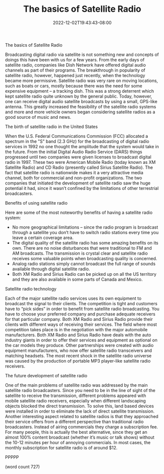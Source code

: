 ﻿---
title: "The basics of Satellite Radio"
date: 2022-12-02T19:43:43-08:00
description: "Satellite-Radio Tips for Web Success"
featured_image: "/images/Satellite-Radio.jpg"
tags: ["Satellite Radio"]
---

The basics of Satellite Radio

Broadcasting digital radio via satellite is not something new and concepts of doings this have been with us for a few years. From the early days of satellite radio, companies like Dish Network have offered digital audio channels as part of their programs. The breakthrough in popularity of satellite radio, however, happened just recently, when the technology became more permissive. Satellite radio was very rare on moving locations, such as boats or cars, mostly because there was the need for some expensive equipment – a tracking dish. This was a strong deterrent which kept satellite radio quite unknown by the general public. Today, however,  one can receive digital audio satellite broadcasts by using a small, GPS-like antenna. This greatly increased the feasibility of the satellite radio systems and more and more vehicle owners began considering satellite radios as a good source of music and news. 

The birth of satellite radio in the United States

When the U.S. Federal Communications Commission (FCC) allocated a spectrum in the "S" band (2.3 GHz) for the broadcasting of digital radio services in 1992 no one thought the amplitude that the system would take in the future. From the initial Digital Audio Radio Service (DARS) things progressed until two companies were given licenses to broadcast digital radio in 1997. These two were American Mobile Radio (today known as XM Satellite Radio) and CD Radio (presently called Sirius Satellite Radio). The fact that satellite radio is nationwide makes it a very attractive media channel, both for commercial and non-profit organizations. The two companies that initiated the development of satellite radio saw the huge potential it had, since it wasn’t confined by the limitations of other terrestrial broadcasters. 

Benefits of using satellite radio  

Here are some of the most noteworthy benefits of having a satellite radio system:

* No more geographical limitations – since the radio program is broadcast through a satellite you don’t have to switch radio stations every time you leave a certain coverage area. 
* The digital quality of the satellite radio has some amazing benefits on its own. There are no noise disturbances that were traditional to FM and AM broadcasts. The transmission is crystal clear and satellite radio receives some valuable points when broadcasting quality is concerned. 
* Analog radio stations simply cannot broadcast the full range of sounds available through digital satellite radio. 
* Both XM Radio and Sirius Radio can be picked up on all the US territory and they are also available in some parts of Canada and Mexico. 

Satellite radio technology

Each of the major satellite radio services uses its own equipment to broadcast the signal to their clients. The competition is tight and customers have to “pick sides” in order to benefit from satellite radio broadcasting. You have to choose your preferred company and purchase adequate receivers for that particular company.  Both XM Radio and Sirius Radio provide their clients with different ways of receiving their services. The field where most competition takes place is in the negotiation with the major automobile manufacturers. Both XM Radio and Sirius Radio have deals with the auto industry giants in order to offer their services and equipment as optional on the car models they produce. Other partnerships were created with audio equipment manufacturers, who now offer satellite radio transceivers and matching headsets. The most recent shock in the satellite radio universe was caused by the production of portable MP3 player-like satellite radio receivers. 

The future development of satellite radio

One of the main problems of satellite radio was addressed by the main satellite radio broadcasters. Since you need to be in the line of sight of the satellite to receive the transmission, different problems appeared with mobile satellite radio receivers, especially when different landscaping objects blocked the direct transmission. To solve this, land based devices were installed in order to eliminate the lack of direct satellite transmission. Another interesting aspect related to satellite radios is that they approached their service offers from a different perspective than traditional radio broadcasters. Instead of airing commercials they charge a subscription fee. For many people, this is actually the best alternative, since they get an almost 100% content broadcast (whether it’s music or talk shows) without the 10-12 minutes per hour of annoying commercials. In most cases, the monthly subscription for satellite radio is of around $12. 

PPPPP

(word count 727)

